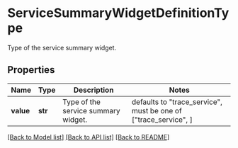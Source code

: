 # ServiceSummaryWidgetDefinitionType

Type of the service summary widget.

## Properties

| Name      | Type    | Description                         | Notes                                                           |
| --------- | ------- | ----------------------------------- | --------------------------------------------------------------- |
| **value** | **str** | Type of the service summary widget. | defaults to "trace_service", must be one of ["trace_service", ] |

[[Back to Model list]](README.md#documentation-for-models) [[Back to API list]](README.md#documentation-for-api-endpoints) [[Back to README]](README.md)
